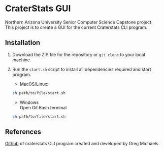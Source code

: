 # CraterStats GUI

Northern Arizona University Senior Computer Science Capstone project.  
This project is to create a GUI for the current Craterstats CLI program.

## Installation

1. Download the ZIP file for the repository or `git clone` to your local machine.
2. Run the `start.sh` script to install all dependencies required and start program.

   - MacOS/Linux:

   ```bash
   sh path/to/file/start.sh
   ```

   - Windows  
       Open Git Bash terminal

   ```bash
   sh path/to/file/start.sh
   ```

## References

[Github](https://github.com/ggmichael/craterstats) of craterstats CLI program created and developed by Greg Michaels.